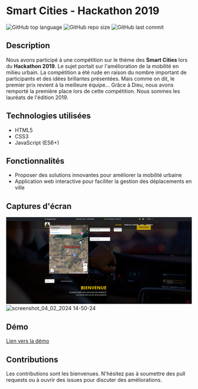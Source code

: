 # Smart Cities - Hackathon 2019

![GitHub top language](https://img.shields.io/github/languages/top/dimainc26/hackathon_smart_cities)
![GitHub repo size](https://img.shields.io/github/repo-size/dimainc26/hackathon_smart_cities)
![GitHub last commit](https://img.shields.io/github/last-commit/dimainc26/hackathon_smart_cities)

## Description
Nous avons participé à une compétition sur le thème des **Smart Cities** lors du **Hackathon 2019**. Le sujet portait sur l'amélioration de la mobilité en milieu urbain. La compétition a été rude en raison du nombre important de participants et des idées brillantes présentées. Mais comme on dit, le premier prix revient à la meilleure équipe… Grâce à Dieu, nous avons remporté la première place lors de cette compétition. Nous sommes les lauréats de l'édition 2019.

## Technologies utilisées
- HTML5
- CSS3
- JavaScript (ES6+)

## Fonctionnalités
- Proposer des solutions innovantes pour améliorer la mobilité urbaine
- Application web interactive pour faciliter la gestion des déplacements en ville

## Captures d'écran
![Home Screen](https://github.com/dimainc26/hackathon_smart_cities/blob/main/assets/home.png)
![screenshot_04_02_2024 14-50-24](https://github.com/dimainc26/hackathon_smart_cities/assets/125144533/d7052724-0607-4d17-873e-1e1e3f8342aa)

## Démo
[Lien vers la démo](https://dev.dimazanre.com/hackathon_smart_cities)

## Contributions
Les contributions sont les bienvenues. N'hésitez pas à soumettre des pull requests ou à ouvrir des issues pour discuter des améliorations.
